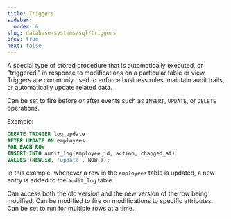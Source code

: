 ```yaml
---
title: Triggers
sidebar:
  order: 6
slug: database-systems/sql/triggers
prev: true
next: false
---
```


A special type of stored procedure that is automatically executed, or "triggered," in response to modifications on a particular table or view. Triggers are commonly used to enforce business rules, maintain audit trails, or automatically update related data.

Can be set to fire before or after events such as `INSERT`, `UPDATE`, or `DELETE` operations.

Example:

```sql
CREATE TRIGGER log_update
AFTER UPDATE ON employees
FOR EACH ROW
INSERT INTO audit_log(employee_id, action, changed_at)
VALUES (NEW.id, 'update', NOW());
```

In this example, whenever a row in the `employees` table is updated, a new entry is added to the `audit_log` table.

Can access both the old version and the new version of the row being modified. Can be modified to fire on modifications to specific attributes. Can be set to run for multiple rows at a time.
